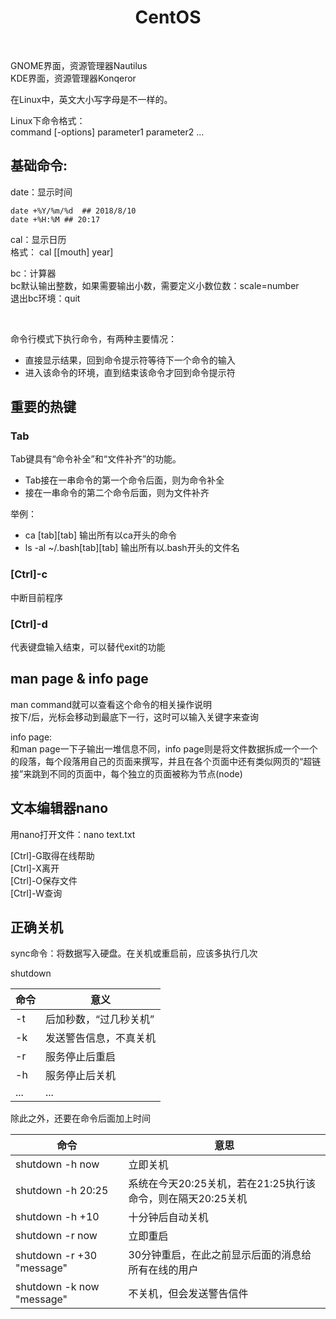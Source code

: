 # <center>CentOS
<br>

GNOME界面，资源管理器Nautilus<br>
KDE界面，资源管理器Konqeror


在Linux中，英文大小写字母是不一样的。


Linux下命令格式：<br>
command [-options] parameter1 parameter2 ...

## 基础命令:


date：显示时间<br>
 
```
date +%Y/%m/%d  ## 2018/8/10
date +%H:%M ## 20:17
```

cal：显示日历<br>
格式： cal [[mouth] year]<br>


bc：计算器<br>
bc默认输出整数，如果需要输出小数，需要定义小数位数：scale=number<br>
退出bc环境：quit

<br>

命令行模式下执行命令，有两种主要情况：
- 直接显示结果，回到命令提示符等待下一个命令的输入
- 进入该命令的环境，直到结束该命令才回到命令提示符



## 重要的热键
### Tab
Tab键具有“命令补全”和“文件补齐”的功能。
<br>
- Tab接在一串命令的第一个命令后面，则为命令补全<br>
- 接在一串命令的第二个命令后面，则为文件补齐

举例：
- ca [tab][tab] 输出所有以ca开头的命令
- ls -al ~/.bash[tab][tab]  输出所有以.bash开头的文件名

### [Ctrl]-c
中断目前程序

### [Ctrl]-d
代表键盘输入结束，可以替代exit的功能

## man page & info page
man command就可以查看这个命令的相关操作说明
<br>
按下/后，光标会移动到最底下一行，这时可以输入关键字来查询<br>

info page:<br>
和man page一下子输出一堆信息不同，info page则是将文件数据拆成一个一个的段落，每个段落用自己的页面来撰写，并且在各个页面中还有类似网页的“超链接”来跳到不同的页面中，每个独立的页面被称为节点(node)

## 文本编辑器nano
用nano打开文件：nano text.txt

[Ctrl]-G取得在线帮助<br>
[Ctrl]-X离开<br>
[Ctrl]-O保存文件<br>
[Ctrl]-W查询<br>

## 正确关机
sync命令：将数据写入硬盘。在关机或重启前，应该多执行几次<br>

shutdown

命令 | 意义
---|---
-t|后加秒数，“过几秒关机”
-k|发送警告信息，不真关机
-r|服务停止后重启
-h|服务停止后关机
...|...

除此之外，还要在命令后面加上时间

命令 | 意思
---|---
shutdown -h now|立即关机
shutdown -h 20:25|系统在今天20:25关机，若在21:25执行该命令，则在隔天20:25关机
shutdown -h +10|十分钟后自动关机
shutdown -r now|立即重启
shutdown -r +30 "message"|30分钟重启，在此之前显示后面的消息给所有在线的用户
shutdown -k now "message"|不关机，但会发送警告信件

